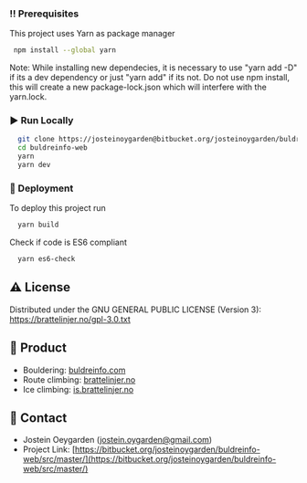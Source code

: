 <!-- Prerequisites -->
### :bangbang: Prerequisites

This project uses Yarn as package manager

```bash
 npm install --global yarn
```
Note: While installing new dependecies, it is necessary to use "yarn add -D" if its a dev dependency or just "yarn add" if its not. Do not use npm install, this will create a new package-lock.json which will interfere with the yarn.lock.

<!-- Run Locally -->
### :arrow_forward: Run Locally
```bash
  git clone https://josteinoygarden@bitbucket.org/josteinoygarden/buldreinfo-web.git
  cd buldreinfo-web
  yarn
  yarn dev
```

<!-- Deployment -->
### :triangular_flag_on_post: Deployment
To deploy this project run
```bash
  yarn build
```
Check if code is ES6 compliant
```bash
  yarn es6-check
```

<!-- License -->
## :warning: License
Distributed under the GNU GENERAL PUBLIC LICENSE (Version 3): https://brattelinjer.no/gpl-3.0.txt

<!-- Product -->
## :link: Product
* Bouldering: [buldreinfo.com](https://buldreinfo.com)
* Route climbing: [brattelinjer.no](https://brattelinjer.no)
* Ice climbing: [is.brattelinjer.no](https://is.brattelinjer.no)

<!-- Contact -->
## :handshake: Contact
* Jostein Oeygarden (jostein.oygarden@gmail.com)
* Project Link: [https://bitbucket.org/josteinoygarden/buldreinfo-web/src/master/](https://bitbucket.org/josteinoygarden/buldreinfo-web/src/master/)